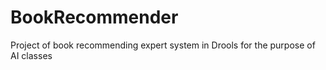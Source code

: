 # BookRecommender
Project of book recommending expert system in Drools for the purpose of AI classes
